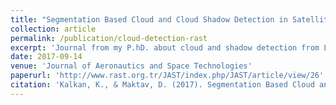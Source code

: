 ```yaml
---
title: "Segmentation Based Cloud and Cloud Shadow Detection in Satellite Imagery"
collection: article
permalink: /publication/cloud-detection-rast
excerpt: 'Journal from my P.hD. about cloud and shadow detection from Landsat-8 imagery'
date: 2017-09-14
venue: 'Journal of Aeronautics and Space Technologies'
paperurl: 'http://www.rast.org.tr/JAST/index.php/JAST/article/view/26'
citation: 'Kalkan, K., & Maktav, D. (2017). Segmentation Based Cloud and Cloud Shadow Detection in Satellite Imagery. Journal of Aeronautics and Space Technologies, 10(1), 45–54.'
---
```

